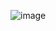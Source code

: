 
![image](https://user-images.githubusercontent.com/69531157/146005183-df02b28a-dff0-4c6f-a40c-5bd26c3878be.png)
